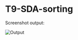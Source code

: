 # T9-SDA-sorting

Screenshot output:

![Output](https://github.com/alazimdev/T9-SDA-sorting/blob/main/Output%20Program%20Sorting.png)

